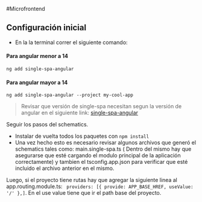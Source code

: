 #Microfrontend 
## Configuración inicial
- En la la terminal correr el siguiente comando:
#### Para angular menor a 14
  `ng add single-spa-angular`
#### Para angular mayor a 14
  `ng add single-spa-angular --project my-cool-app`

>Revisar que versión de single-spa necesitan segun la versión de angular en el siguiente link: [single-spa-angular](https://single-spa.js.org/docs/ecosystem-angular/)

Seguir los pasos del schematics.

- Instalar de vuelta todos los paquetes con `npm install`
- Una vez hecho esto es necesario revisar algunos archivos que generó el schematics tales como: main.single-spa.ts ( Dentro del mismo hay que asegurarse que esté cargando el modulo principal de la aplicación correctamente) y tambien el tsconfig.app.json para verificar que esté incluido el archivo anterior en el mismo.

Luego, si el proyecto tiene rutas hay que agregar la siguiente linea al app.routing.module.ts: ` providers: [{ provide: APP_BASE_HREF, useValue: '/' },]`. En el use value tiene que ir el path base del proyecto.


